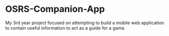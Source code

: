 # OSRS-Companion-App
My 3rd year project focused on attempting to build a mobile web application to contain useful information to act as a guide for a game.

